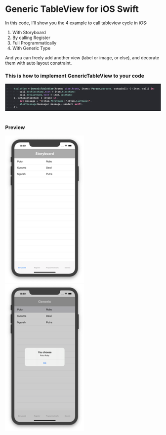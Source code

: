 # Generic TableView for iOS Swift
In this code, I'll show you the 4 example to call tableview cycle in iOS:
1. With Storyboard
2. By calling Register
3. Full Programmatically
4. With Generic Type

And you can freely add another view (label or image, or else), and decorate them with auto layout constraint.

### This is how to implement GenericTableView to your code
<img src="https://github.com/omrobbie/ios-generic-tableview/blob/master/screenshot/preview3.png" />&nbsp;

### Preview
<img src="https://github.com/omrobbie/ios-generic-tableview/blob/master/screenshot/preview1.png" width=256 />&nbsp;
<img src="https://github.com/omrobbie/ios-generic-tableview/blob/master/screenshot/preview2.png" width=256 />&nbsp;
